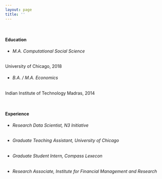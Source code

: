 ```yaml
---
layout: page
title: ''
---
```

&nbsp;
&nbsp;
&nbsp;
&nbsp;

#### Education

* ###### M.A. Computational Social Science 
University of Chicago, 2018

* ###### B.A. / M.A. Economics
Indian Institute of Technology Madras, 2014

&nbsp;
&nbsp;
&nbsp;

#### Experience

* ###### Research Data Scientist, N3 Initiative 
* ###### Graduate Teaching Assistant, University of Chicago
* ###### Graduate Student Intern, Compass Lexecon 
* ###### Research Associate, Institute for Financial Management and Research 

